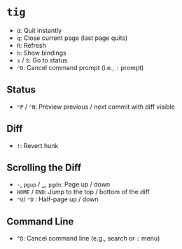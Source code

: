 # `tig`

- `Q`: Quit instantly
- `q`: Close current page (last page quits)
- `R`: Refresh
- `h`: Show bindings
- `s` / `S`: Go to status
- `⌃D`: Cancel command prompt (i.e., `:` prompt)

## Status

- `⌃P` / `⌃N`: Preview previous / next commit with diff visible

## Diff

- `!`: Revert hunk

## Scrolling the Diff

- `-`, `pgup` / `␣`, `pgdn`: Page up / down
- `HOME` / `END`: Jump to the top / bottom of the diff
- `⌃U`/ `⌃D` : Half-page up / down

## Command Line

- `^D`: Cancel command line (e.g., search or `:` menu)
